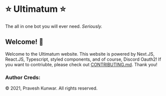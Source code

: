 # ⭐ Ultimatum ⭐

The all in one bot you will ever need. _Seriously._

## Welcome! 👋

Welcome to the Ultimatum website. This website is powered by Next.JS, React.JS, Typescript, styled components, and of course, Discord Oauth2! If you want to contriubte, please check out [CONTRIBUTING.md](https://github.com/PraveshKunwar/Ultimatum/blob/master/CONTRIBUTING.md). Thank you!

### Author Creds:

© 2021, Pravesh Kunwar. All rights reserved.
